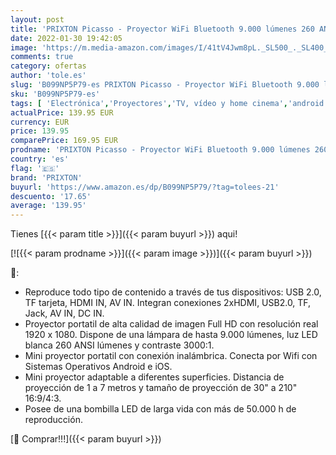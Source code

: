 ```yaml
---
layout: post
title: 'PRIXTON Picasso - Proyector WiFi Bluetooth 9.000 lúmenes 260 ANSI lúmenes Full HD Proyector 4K Tamaño 30" a 210" Pantalla 100” Incluida Distancia 1 a 7 Metros Compatible con iOS y Android'
date: 2022-01-30 19:42:05
image: 'https://m.media-amazon.com/images/I/41tV4Jwm8pL._SL500_._SL400_.jpg'
comments: true
category: ofertas
author: 'tole.es'
slug: 'B099NP5P79-es PRIXTON Picasso - Proyector WiFi Bluetooth 9.000 lúmenes...'
sku: 'B099NP5P79-es'
tags: [ 'Electrónica','Proyectores','TV, vídeo y home cinema','android','prixton', ]
actualPrice: 139.95 EUR
currency: EUR
price: 139.95
comparePrice: 169.95 EUR
prodname: 'PRIXTON Picasso - Proyector WiFi Bluetooth 9.000 lúmenes 260 ANSI lúmenes Full HD Proyector 4K Tamaño 30" a 210" Pantalla 100” Incluida Distancia 1 a 7 Metros Compatible con iOS y Android'
country: 'es'
flag: '🇪🇸'
brand: 'PRIXTON'
buyurl: 'https://www.amazon.es/dp/B099NP5P79/?tag=tolees-21'
descuento: '17.65'
average: '139.95'
---
```


Tienes [{{< param title >}}]({{< param buyurl >}}) aqui!

[![{{< param prodname >}}]({{< param image >}})]({{< param buyurl >}})

🔎:

- Reproduce todo tipo de contenido a través de tus dispositivos: USB 2.0, TF tarjeta, HDMI IN, AV IN. Integran conexiones 2xHDMI, USB2.0, TF, Jack, AV IN, DC IN.
- Proyector portatil de alta calidad de imagen Full HD con resolución real 1920 x 1080. Dispone de una lámpara de hasta 9.000 lúmenes, luz LED blanca 260 ANSI lúmenes y contraste 3000:1.
- Mini proyector portatil con conexión inalámbrica. Conecta por Wifi con Sistemas Operativos Android e iOS.
- Mini proyector adaptable a diferentes superficies. Distancia de proyección de 1 a 7 metros y tamaño de proyección de 30" a 210" 16:9/4:3.
- Posee de una bombilla LED de larga vida con más de 50.000 h de reproducción.

[🛒 Comprar!!!]({{< param buyurl >}})
